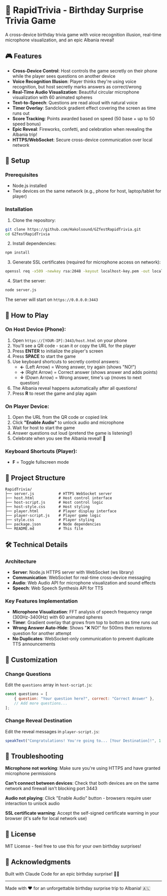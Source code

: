 # 🎉 RapidTrivia - Birthday Surprise Trivia Game

A cross-device birthday trivia game with voice recognition illusion, real-time microphone visualization, and an epic Albania reveal!

## 🎮 Features

- **Cross-Device Control**: Host controls the game secretly on their phone while the player sees questions on another device
- **Voice Recognition Illusion**: Player thinks they're using voice recognition, but host secretly marks answers as correct/wrong
- **Real-Time Audio Visualization**: Beautiful circular microphone visualization with 60 animated spheres
- **Text-to-Speech**: Questions are read aloud with natural voice
- **Timer Overlay**: Sandclock gradient effect covering the screen as time runs out
- **Score Tracking**: Points awarded based on speed (50 base + up to 50 speed bonus)
- **Epic Reveal**: Fireworks, confetti, and celebration when revealing the Albania trip!
- **HTTPS/WebSocket**: Secure cross-device communication over local network

## 🚀 Setup

### Prerequisites
- Node.js installed
- Two devices on the same network (e.g., phone for host, laptop/tablet for player)

### Installation

1. Clone the repository:
```bash
git clone https://github.com/Hakolsound/GZfestRapidTrivia.git
cd GZfestRapidTrivia
```

2. Install dependencies:
```bash
npm install
```

3. Generate SSL certificates (required for microphone access on network):
```bash
openssl req -x509 -newkey rsa:2048 -keyout localhost-key.pem -out localhost-cert.pem -days 365 -nodes -subj "/CN=localhost"
```

4. Start the server:
```bash
node server.js
```

The server will start on `https://0.0.0.0:3443`

## 🎯 How to Play

### On Host Device (Phone):

1. Open `https://[YOUR-IP]:3443/host.html` on your phone
2. You'll see a QR code - scan it or copy the URL for the player
3. Press **ENTER** to initialize the player's screen
4. Press **SPACE** to start the game
5. Use keyboard shortcuts to secretly control answers:
   - **←** (Left Arrow) = Wrong answer, try again (shows "NO!")
   - **→** (Right Arrow) = Correct answer (shows answer and adds points)
   - **↓** (Down Arrow) = Wrong answer, time's up (moves to next question)
6. The Albania reveal happens automatically after all questions!
7. Press **R** to reset the game and play again

### On Player Device:

1. Open the URL from the QR code or copied link
2. Click **"Enable Audio"** to unlock audio and microphone
3. Wait for host to start the game
4. Answer questions out loud (pretend the game is listening!)
5. Celebrate when you see the Albania reveal! 🎊

### Keyboard Shortcuts (Player):
- **F** = Toggle fullscreen mode

## 📁 Project Structure

```
RapidTrivia/
├── server.js           # HTTPS WebSocket server
├── host.html           # Host control interface
├── host-script.js      # Host control logic
├── host-style.css      # Host styling
├── player.html         # Player display interface
├── player-script.js    # Player game logic
├── style.css           # Player styling
├── package.json        # Node dependencies
└── README.md           # This file
```

## 🛠 Technical Details

### Architecture
- **Server**: Node.js HTTPS server with WebSocket (ws library)
- **Communication**: WebSocket for real-time cross-device messaging
- **Audio**: Web Audio API for microphone visualization and sound effects
- **Speech**: Web Speech Synthesis API for TTS

### Key Features Implementation
- **Microphone Visualization**: FFT analysis of speech frequency range (300Hz-3400Hz) with 60 animated spheres
- **Timer**: Gradient overlay that grows from top to bottom as time runs out
- **Wrong Answer Auto-Hide**: Shows "❌ NO!" for 500ms then restores question for another attempt
- **No Duplicates**: WebSocket-only communication to prevent duplicate TTS announcements

## 🎨 Customization

### Change Questions
Edit the `questions` array in `host-script.js`:

```javascript
const questions = [
    { question: "Your question here?", correct: "Correct Answer" },
    // Add more questions...
];
```

### Change Reveal Destination
Edit the reveal messages in `player-script.js`:

```javascript
speakText("Congratulations! You're going to... [Your Destination]!", 1.0);
```

## 🐛 Troubleshooting

**Microphone not working**: Make sure you're using HTTPS and have granted microphone permissions

**Can't connect between devices**: Check that both devices are on the same network and firewall isn't blocking port 3443

**Audio not playing**: Click "Enable Audio" button - browsers require user interaction to unlock audio

**SSL certificate warning**: Accept the self-signed certificate warning in your browser (it's safe for local network use)

## 📝 License

MIT License - feel free to use this for your own birthday surprises!

## 🙏 Acknowledgments

Built with Claude Code for an epic birthday surprise! 🎂🎈

---

Made with ❤️ for an unforgettable birthday surprise trip to Albania! 🇦🇱

